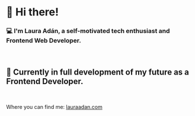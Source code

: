 # 👋 Hi there!

<h3>
💻  I'm Laura Adán, a self-motivated tech enthusiast and Frontend Web Developer.
</h3>

<br/>
<h2>
🌱 Currently in full development of my future as a Frontend Developer.
</h2>

<br/>

<p>
Where you can find me: <a href="https://lauraadan.com">lauraadan.com</a>
</p>


